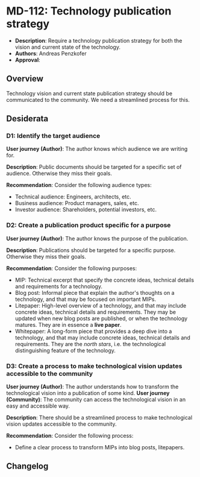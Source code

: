 # MD-112: Technology publication strategy

- **Description**: Require a technology publication strategy for both the vision and current state of the technology.
- **Authors**: Andreas Penzkofer
- **Approval**: <!--Either approved (:white_check_mark:) or rejected (:x:) by the governance body. To be inserted by governance. -->

## Overview

Technology vision and current state publication strategy should be communicated to the community. We need a streamlined process for this.

## Desiderata

### D1: Identify the target audience

**User journey (Author)**: The author knows which audience we are writing for.

**Description**: Public documents should be targeted for a specific set of audience. Otherwise they miss their goals.

**Recommendation**: Consider the following audience types:

- Technical audience: Engineers, architects, etc.
- Business audience: Product managers, sales, etc.
- Investor audience: Shareholders, potential investors, etc.

### D2: Create a publication product specific for a purpose

**User journey (Author)**: The author knows the purpose of the publication.

**Description**: Publications should be targeted for a specific purpose. Otherwise they miss their goals.

**Recommendation**: Consider the following purposes:

- MIP: Technical excerpt that specify the concrete ideas, technical details and requirements for a technology.
- Blog post: Informal piece that explain the author's thoughts on a technology, and that may be focused on important MIPs.
- Litepaper: High-level overview of a technology, and that may include concrete ideas, technical details and requirements. They may be updated when new blog posts are published, or when the technology matures. They are in essence a **live paper**.
- Whitepaper: A long-form piece that provides a deep dive into a technology, and that may include concrete ideas, technical details and requirements. They are the *north stars*, i.e. the technological distinguishing feature of the technology.

### D3: Create a process to make technological vision updates accessible to the community

**User journey (Author)**: The author understands how to transform the technological vision into a publication of some kind.
**User journey (Community)**: The community can access the technological vision in an easy and accessible way.

**Description**: There should be a streamlined process to make technological vision updates accessible to the community.

**Recommendation**: Consider the following process:

- Define a clear process to transform MIPs into blog posts, litepapers.

## Changelog
